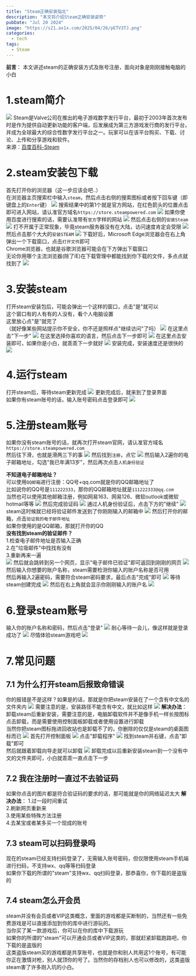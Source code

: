 ```yaml
---
title: "Steam正确安装指北"
description: "本文将介绍Steam正确安装姿势"
pubDate: "Jul 20 2024"
image: "https://s21.ax1x.com/2025/04/26/pETV3TJ.png"
categories:
  - tech
tags:
  - Steam
---
```

**前言**：
本文讲述steam的正确安装方式及账号注册，面向对象是刚刚接触电脑的小白
# 1.steam简介
![](https://pic.imgdb.cn/item/6698c08cd9c307b7e969f90b.jpg)
Steam是Valve公司在推出的电子游戏数字发行平台，最初于2003年首次发布时是作为提供自动更新功能的客户端，后发展成为第三方游戏发行商的发行平台，并成为全球最大的综合性数字发行平台之一。玩家可以在该平台购买、下载、讨论、上传和分享游戏和软件。  
来源：[百度百科-Steam](https://baike.baidu.com/item/Steam/10092959)
# 2.steam安装包下载
首先打开你的浏览器（这一步应该会吧..）  
在浏览器主页搜索栏中输入`steam`，然后点击右侧的搜索图标或者按下回车键（即键盘上的`Enter`键）
![](https://pic.imgdb.cn/item/6698c252d9c307b7e96c0de8.png)
搜索结果中的第1个就是官方网站，在红色箭头的位置点击即可进入网站，请认准官方域名`https://store.steampowered.com`
![](https://pic.imgdb.cn/item/6698c342d9c307b7e96d31a8.png)
如果你使用百度进行搜索的话，需要认准带有`官方`字样的网站
![](https://pic.imgdb.cn/item/6698c55fd9c307b7e96fcd5a.png)
然后点击右侧的`安装Steam`
![](https://pic.imgdb.cn/item/6698c428d9c307b7e96e3643.png)
打不开属于正常现象，毕竟steam服务器没有在大陆，访问速度肯定会受限
![](https://pic.imgdb.cn/item/6698c5bcd9c307b7e970304f.png)
然后点击那个大大的`安装STEAM`
![](https://pic.imgdb.cn/item/6698c638d9c307b7e970b9ea.png)
下载好后，Microsoft Edge浏览器会在右上角弹出一个下载窗口，点击`打开文件`即可  
Chrome浏览器，也就是谷歌浏览器可能会在下方弹出下载窗口  
无论你用哪个主流浏览器(除了IE)在下载管理中都能找到你下载的文件，多点点就找到了
![](https://pic.imgdb.cn/item/6698c689d9c307b7e971151f.png)
# 3.安装steam
打开steam安装包后，可能会弹出一个这样的窗口，点击"是"就可以  
这个窗口有的人有有的人没有，看个人电脑设置  
这里放心点"是"就完了  
（就好像某些网站提示你不安全，你不还是照样点"继续访问"了吗）
![](https://pic.imgdb.cn/item/6698c786d9c307b7e9724893.png)
在这里点击"下一步"
![](https://pic.imgdb.cn/item/6698c800d9c307b7e972d777.png)
在这里选择你喜欢的语言，然后点击下一步即可
![](https://pic.imgdb.cn/item/6698c836d9c307b7e9731491.png)
在这里点击安装即可，如果你是小白，就乖乖下一步就好
![](https://pic.imgdb.cn/item/6698c88ad9c307b7e973a05a.png)
安装完成，安装速度还是很快的
![](https://pic.imgdb.cn/item/6698c9dfd9c307b7e9752a26.png)
# 4.运行steam
打开steam后，等待steam更新完成
![](https://pic.imgdb.cn/item/6698ca00d9c307b7e9754b5c.png)
更新完成后，就来到了登录界面  
如果你有steam账号的话，输入账号密码点击登录即可
![](https://pic.imgdb.cn/item/6698cabbd9c307b7e9761950.png)
# 5.注册steam账号
如果你没有steam账号的话，就再次打开steam官网，请认准官方域名`https://store.steampowered.com`  
然后往下滑，也就是滑两三下的事
![](https://pic.imgdb.cn/item/6698cbe0d9c307b7e9791a52.png)
然后找到`注册`，点它
![](https://pic.imgdb.cn/item/6698cc05d9c307b7e9794299.png)
然后输入2遍你的电子邮箱地址，勾选"我已年满13岁"，然后再次点击`人机身份验证`  

**不知道电子邮箱地址？**  
可以使用`QQ邮箱`进行注册：QQ号+qq.com就是你的QQ邮箱地址了  
比如说你的QQ号是`111222333`，那你的QQ邮箱地址就是`111222333@qq.com`  
当然也可以使用其他邮箱注册，例如网易163、网易126、微软outlook或微软hotmail等等
![](https://pic.imgdb.cn/item/6698cc91d9c307b7e979f74d.png)
然后完成验证码
![](https://pic.imgdb.cn/item/6698cef9d9c307b7e97cc777.png)
通过人机身份验证后，点击下方的"继续"
![](https://pic.imgdb.cn/item/6698cf80d9c307b7e97d6245.png)
steam这时候就已经将验证邮件发送到了你刚刚输入的邮箱中
![](https://pic.imgdb.cn/item/6698d16bd9c307b7e97f89f9.png)
然后打开你的邮箱，点击`验证我的电子邮件地址`  
如果你使用的是QQ邮箱，那就打开你的QQ  
**没有找到steam的验证邮件？**  
1.检查电子邮件地址是否输入正确  
2.在"垃圾邮件"中找找有没有  
3.重新再来一遍  
![](https://pic.imgdb.cn/item/6698d198d9c307b7e97fb95b.png)
然后就会跳转到另一个网页，显示"电子邮件已验证"即可返回到刚刚的网页
![](https://pic.imgdb.cn/item/6698d1c4d9c307b7e97fef36.png)
然后输入你想要的账户名称，steam需要检测你输入的账户名称是否可用  
然后再输入2遍密码，需要符合steam密码要求，最后点击"完成"即可
![](https://pic.imgdb.cn/item/6698d2dad9c307b7e9813f63.png)
等待steam创建完成
![](https://pic.imgdb.cn/item/6698d34bd9c307b7e981c462.png)
然后在右上角就会显示你刚刚输入的账户名
![](https://pic.imgdb.cn/item/6698d363d9c307b7e981dfe3.png)
# 6.登录steam账号
输入你的账户名称和密码，然后点击"登录"
![](https://pic.imgdb.cn/item/6698d56bd9c307b7e9846181.png)
耐心等待一会儿，像这样就是登录成功了
![](https://pic.imgdb.cn/item/6698d58ed9c307b7e9849515.png)
尽情体验steam游戏吧
![](https://pic.imgdb.cn/item/6698d5acd9c307b7e984c3a9.png)
# 7.常见问题
## 7.1 为什么打开steam后报致命错误
你的报错是不是这样？如果是的话，那就是你把steam安装在了一个含有中文名的文件夹内
![](https://pic.imgdb.cn/item/6698d603d9c307b7e9854de8.png)
需要注意的是，安装路径不能含有中文，就比如这样
![](https://pic.imgdb.cn/item/6698c90dd9c307b7e9743123.png)
**解决办法**：
卸载steam后重新安装，需要注意的是，电脑卸载软件并不是像手机一样长按图标点击卸载，而是需要使用控制面板卸载或者使用设置进行卸载  
当然你把steam图标拖进回收站也是卸载不了的，你删除的仅仅是steam的桌面图标而已
![](https://pic.imgdb.cn/item/6698d8d4d9c307b7e988e2e1.png)
首先打开控制面板
![](https://pic.imgdb.cn/item/6698d6ebd9c307b7e9868e60.png)
点击"卸载程序"
![](https://pic.imgdb.cn/item/6698d703d9c307b7e986acbe.png)
找到steam并右键，点击"卸载"即可  
然后就跟着卸载向导走就可以卸载
![](https://pic.imgdb.cn/item/6698d720d9c307b7e986cb45.png)
卸载完成以后重新安装steam到一个没有中文的文件夹即可，小白就乖乖一直点击下一步
## 7.2 我在注册时一直过不去验证码
如果你点击的图片都是符合验证码的要求的话，那可能就是你的网络延迟太大
**解决办法**：
1.过一段时间重试  
2.刷新网页重新来  
3.使用某些特殊方法注册  
4.去某宝或者某多买一个现成的账号  
## 7.3 steam可以扫码登录吗
现在的steam已经支持扫码登录了，无需输入账号密码，但仅限使用steam手机端进行扫码，不支持wx、qq等等扫码登录  
如果你下载的所谓的"steam"支持wx、qq扫码登录，那恭喜你，你下载的是盗版的
## 7.4 steam怎么开会员
steam并没有会员或者VIP这类概念，里面的游戏都是买断制的，当然还有一些免费游戏是可以直接添加到你的库中进行游玩的。  
当你买了某一款游戏后，你可以在你的库中下载游玩  
如果你的所谓的"steam"可以开通会员或者VIP这类的，那就赶紧卸载跑路吧，你下载的是盗版的  
这类盗版steam买的游戏都是共享账号，也就是你和别人共用这1个账号，有可能你正在激情对枪，别人就顶你的号了。当然你的存档别人也可以修改的，这类盗版steam害了许多刚入坑的小白。
